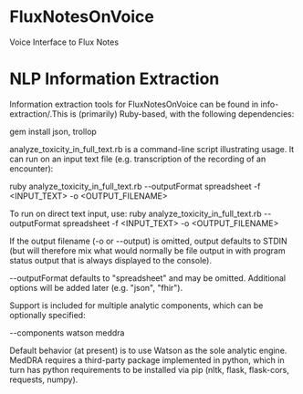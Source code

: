 # FluxNotesOnVoice
Voice Interface to Flux Notes


# NLP Information Extraction

Information extraction tools for FluxNotesOnVoice can be found in info-extraction/.This is (primarily) Ruby-based, with the following dependencies:


gem install json, trollop


analyze_toxicity_in_full_text.rb is a command-line script illustrating usage. It can run on an input text file (e.g. transcription of the recording of an encounter):

ruby analyze_toxicity_in_full_text.rb --outputFormat spreadsheet -f <INPUT_TEXT> -o <OUTPUT_FILENAME>


To run on direct text input, use:
ruby analyze_toxicity_in_full_text.rb --outputFormat spreadsheet -f <INPUT_TEXT> -o <OUTPUT_FILENAME> 


If the output filename (-o or --output) is omitted, output defaults to STDIN (but will therefore mix what would normally be file output in with program status output that is always displayed to the console).

--outputFormat defaults to "spreadsheet" and may be omitted. Additional options will be added later (e.g. "json", "fhir").

Support is included for multiple analytic components, which can be optionally specified:

--components watson meddra

Default behavior (at present) is to use Watson as the sole analytic engine. MedDRA requires a third-party package implemented in python, which in turn has python requirements to be installed via pip (nltk, flask, flask-cors, requests, numpy).